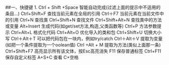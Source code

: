 ##一、快捷键
	1.	Ctrl + Shift +Space 智能自动完成(过滤上面的提示中不适用的条目...)
 		Ctrl+Shift+F 查找当前元素在全局的引用
		Ctrl＋F7 当前元素在当前文件中的引用
		Ctrl+N 查找类
		Ctrl+Shift+N 查找文件
		Ctrl+Shift+Alt+N 查找类中的方法或变量
		Alt+Insert 生成代码(如get/set方法,构造,父类函数等)
		Ctrl+P 方法参数提示
		Ctrl+Alt+L 格式化代码
		Ctrl+Alt+O 优化导入的类和包
		Ctrl+Shift+U 切换大小写
		Ctrl＋Alt＋T 可以把代码包在一块内，例如try/catch
		Ctrl＋Alt＋V 提取为变量(如把一个条件提取为一个oolean值)
		Ctrl +Alt + M 提取为方法(类似上面那一条)
		Ctrl+Shift+F7 高亮显示所有该文体，按Esc高亮消失
		F11 保存普通标签
		Ctrl+F11 保存自定义标签
		A+S+C		查看
		C+空格
		
